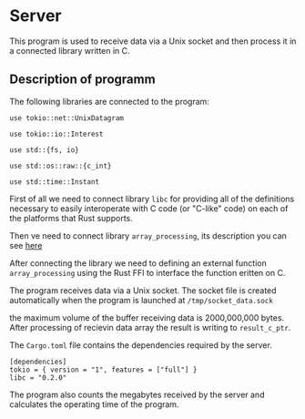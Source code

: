 # Server

This program is used to receive data via a Unix socket and then process it in a connected library written in C.

## Description of programm

The following libraries are connected to the program:

`use tokio::net::UnixDatagram`

`use tokio::io::Interest`

`use std::{fs, io}`

`use std::os::raw::{c_int}`

`use std::time::Instant`

First of all we need to connect library `libc` for providing all of the definitions necessary to easily interoperate with C code (or "C-like" code) on each of the platforms that Rust supports. 

Then ve need to connect library `array_processing`, its description you can see [here](https://github.com/Alyaksej/array_processing)

After connecting the library we need to defining an external function `array_processing` using the Rust FFI to interface the function eritten on C.

The program receives data via a Unix socket. The socket file is created automatically when the program is launched at `/tmp/socket_data.sock`

the maximum volume of the buffer receiving data is 2000,000,000 bytes. After processing of recievin data array the result is writing to `result_c_ptr`.

The `Cargo.toml` file contains the dependencies required by the server.

```
[dependencies]
tokio = { version = "1", features = ["full"] }
libc = "0.2.0"
```
The program also counts the megabytes received by the server and calculates the operating time of the program.
